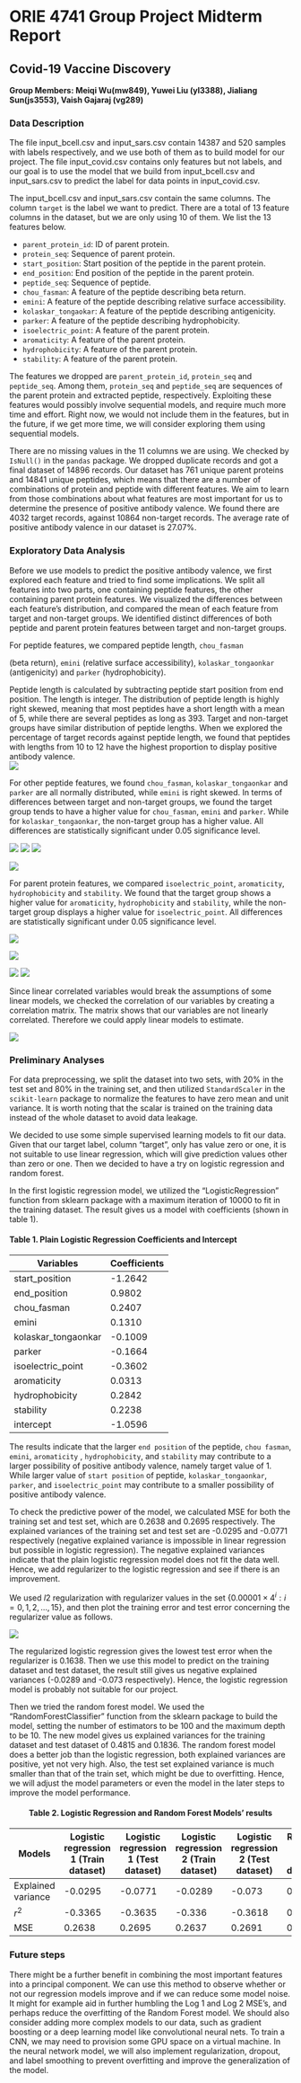# ORIE 4741 Group Project Midterm Report
## Covid-19 Vaccine Discovery

**Group Members: Meiqi Wu(mw849), Yuwei Liu (yl3388), Jialiang Sun(js3553), Vaish Gajaraj (vg289)**


### Data Description


The file input_bcell.csv and input_sars.csv contain 14387 and 520 samples with labels respectively, and we use both of them as to build model for our project. The file input_covid.csv contains only features but not labels, and our goal is to use the model that we build from input_bcell.csv and input_sars.csv to predict the label for data points in input_covid.csv.   
    
The input_bcell.csv and input_sars.csv contain the same columns. The column `target` is the label we want to predict. There are a total of 13 feature columns in the dataset, but we are only using 10 of them. We list the 13 features below.

- `parent_protein_id`: ID of parent protein.   
- `protein_seq`: Sequence of parent protein.   
- `start_position`: Start position of the peptide in the parent protein.  
- `end_position`: End position of the peptide in the parent protein. 
- `peptide_seq`: Sequence of peptide.
- `chou_fasman`: A feature of the peptide describing beta return.
- `emini`: A feature of the peptide describing relative surface accessibility.
- `kolaskar_tongaokar`: A feature of the peptide describing antigenicity. 
- `parker`: A feature of the peptide describing hydrophobicity.
- `isoelectric_point`: A feature of the parent protein. 
- `aromaticity`: A feature of the parent protein.
- `hydrophobicity`: A feature of the parent protein.
- `stability`: A feature of the parent protein. 
  

The features we dropped are `parent_protein_id`, `protein_seq` and `peptide_seq`. Among them, `protein_seq` and `peptide_seq` are sequences of the parent protein and extracted peptide, respectively. Exploiting these features would possibly involve sequential models, and require much more time and effort. Right now, we would not include them in the features, but in the future, if we get more time, we will consider exploring them using sequential models. 
     
There are no missing values in the 11 columns we are using. We checked by `IsNull()` in the `pandas` package. We dropped duplicate records and got a final dataset of 14896 records. Our dataset has 761 unique parent proteins and 14841 unique peptides, which means that there are a number of combinations of protein and peptide with different features. We aim to learn from those combinations about what features are most important for us to determine the presence of positive antibody valence. We found there are 4032 target records, against 10864 non-target records. The average rate of positive antibody valence in our dataset is 27.07%.   
     

### Exploratory Data Analysis

Before we use models to predict the positive antibody valence, we first explored each feature and tried to find some implications. We split all features into two parts, one containing peptide features, the other containing parent protein features. We visualized the differences between each feature’s distribution, and compared the mean of each feature from target and non-target groups. We identified distinct differences of both peptide and parent protein features between target and non-target groups. 

For peptide features, we compared peptide length, `chou_fasman`

 (beta return), `emini` (relative surface accessibility), `kolaskar_tongaonkar` (antigenicity) and `parker` (hydrophobicity).   
    
Peptide length is calculated by subtracting peptide start position from end position. The length is integer. The distribution of peptide length is highly right skewed, meaning that most peptides have a short length with a mean of 5, while there are several peptides as long as 393. Target and non-target groups have similar distribution of peptide lengths. When we explored the percentage of target records against peptide length, we found that peptides with lengths from 10 to 12 have the highest proportion to display positive antibody valence.    
    ![](eda_length.png)

For other peptide features, we found `chou_fasman`, `kolaskar_tongaonkar` and `parker` are all normally distributed, while `emini` is right skewed. In terms of differences between target and non-target groups, we found the target group tends to have a higher value for `chou_fasman`, `emini` and `parker`. While for `kolaskar_tongaonkar`, the non-target group has a higher value. All differences are statistically significant under 0.05 significance level.    
     

![](eda2.png)
![](eda4.png)
![](eda5.png)

![](eda3.png)

For parent protein features, we compared `isoelectric_point`, `aromaticity`, `hydrophobicity` and `stability`. We found that the target group shows a higher value for `aromaticity`, `hydrophobicity` and `stability`, while the non-target group displays a higher value for `isoelectric_point`. All differences are statistically significant under 0.05 significance level. 

![](eda6.png)

![](eda1.png)

![](eda7.png)
![](eda8.png)

Since linear correlated variables would break the assumptions of some linear models, we checked the correlation of our variables by creating a correlation matrix. The matrix shows that our variables are not linearly correlated. Therefore we could apply linear models to estimate. 

![](corrmatrix.png)

### Preliminary Analyses

For data preprocessing, we split the dataset into two sets, with 20% in the test set and 80% in the training set, and then utilized `StandardScaler` in the `scikit-learn` package to normalize the features to have zero mean and unit variance. It is worth noting that the scalar is trained on the training data instead of the whole dataset to avoid data leakage. 

We decided to use some simple supervised learning models to fit our data. Given that our target label, column “target”, only has value zero or one, it is not suitable to use linear regression, which will give prediction values other than zero or one. Then we decided to have a try on logistic regression and random forest.

In the first logistic regression model, we utilized the “LogisticRegression” function from sklearn package with a maximum iteration of 10000 to fit in the training dataset. The result gives us a model with coefficients (shown in table 1).


<h4>Table 1. Plain Logistic Regression Coefficients and Intercept</h4> 

| Variables | Coefficients |
| --- | --- |
| start_position | -1.2642 |
| end_position | 0.9802 |
| chou_fasman | 0.2407 |
| emini | 0.1310 |
| kolaskar_tongaonkar | -0.1009 |
| parker | -0.1664 |
| isoelectric_point | -0.3602 |
| aromaticity | 0.0313 |
| hydrophobicity | 0.2842 |
| stability | 0.2238 |
| intercept | -1.0596 |

The results indicate that the larger `end position` of the peptide, `chou fasman`, `emini`, `aromaticity` , `hydrophobicity`, and `stability` may contribute to a larger possibility of positive antibody valence, namely target value of 1. While larger value of `start position` of peptide, `kolaskar_tongaonkar`, `parker`, and `isoelectric_point` may contribute to a smaller possibility of positive antibody valence.

To check the predictive power of the model, we calculated MSE for both the training set and test set, which are 0.2638 and 0.2695 respectively. The explained variances of the training set and test set are -0.0295 and -0.0771 respectively (negative explained variance is impossible in linear regression but possible in logistic regression). The negative explained variances indicate that the plain logistic regression model does not fit the data well. Hence, we add regularizer to the logistic regression and see if there is an improvement.

We used $l2$ regularization with regularizer values in the set {$0.00001\times4^i : i=0,1,2,...,15$}, and then plot the training error and test error concerning the regularizer value as follows.


![](preliminary1.png)

The regularized logistic regression gives the lowest test error when the regularizer is 0.1638. Then we use this model to predict on the training dataset and test dataset, the result still gives us negative explained variances (-0.0289 and -0.073 respectively). Hence, the logistic regression model is probably not suitable for our project.

Then we tried the random forest model. We used the “RandomForestClassifier” function from the sklearn package to build the model, setting the number of estimators to be 100 and the maximum depth to be 10. The new model gives us explained variances for the training dataset and test dataset of 0.4815 and 0.1836. The random forest model does a better job than the logistic regression, both explained variances are positive, yet not very high. Also, the test set explained variance is much smaller than that of the train set, which might be due to overfitting. Hence, we will adjust the model parameters or even the model in the later steps to improve the model performance.

<h4 align="center">Table 2. Logistic Regression and Random Forest Models’ results</h4> 

|Models|Logistic regression 1 (Train dataset)|Logistic regression 1 (Test dataset)|Logistic regression 2 (Train dataset)|Logistic regression 2 (Test dataset)|Random forest (Train dataset)|Random forest (Test dataset)|
|---|---|---|---|---|---|---|
|Explained variance|-0.0295|-0.0771|-0.0289|-0.073|0.4836|0.1869|
|$r^2$|-0.3365|-0.3635|-0.336|-0.3618|0.4553|0.1527|
|MSE|0.2638|0.2695|0.2637|0.2691|0.1075|0.1674|


### Future steps

There might be a further benefit in combining the most important features into a principal component. We can use this method to observe whether or not our regression models improve and if we can reduce some model noise. It might for example aid in further humbling the Log 1 and Log 2 MSE’s, and perhaps reduce the overfitting of the Random Forest model. We should also consider adding more complex models to our data, such as gradient boosting or a deep learning model like convolutional neural nets. To train a CNN, we may need to provision some GPU space on a virtual machine. In the neural network model, we will also implement regularization, dropout, and label smoothing to prevent overfitting and improve the generalization of the model. 
